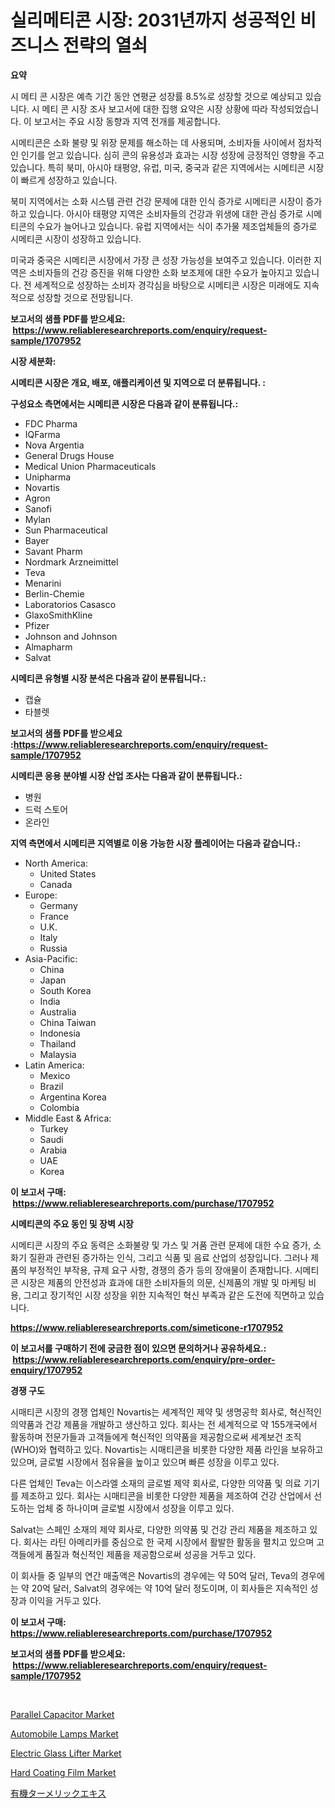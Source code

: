 <p><h1>실리메티콘 시장: 2031년까지 성공적인 비즈니스 전략의 열쇠</h1></p><p><strong>요약</strong></p>
<p><p>시 메티 콘 시장은 예측 기간 동안 연평균 성장률 8.5%로 성장할 것으로 예상되고 있습니다. 시 메티 콘 시장 조사 보고서에 대한 집행 요약은 시장 상황에 따라 작성되었습니다. 이 보고서는 주요 시장 동향과 지역 전개를 제공합니다. </p><p>시메티콘은 소화 불량 및 위장 문제를 해소하는 데 사용되며, 소비자들 사이에서 점차적인 인기를 얻고 있습니다. 심히 콘의 유용성과 효과는 시장 성장에 긍정적인 영향을 주고 있습니다. 특히 북미, 아시아 태평양, 유럽, 미국, 중국과 같은 지역에서는 시메티콘 시장이 빠르게 성장하고 있습니다.</p><p>북미 지역에서는 소화 시스템 관련 건강 문제에 대한 인식 증가로 시메티콘 시장이 증가하고 있습니다. 아시아 태평양 지역은 소비자들의 건강과 위생에 대한 관심 증가로 시메티콘의 수요가 늘어나고 있습니다. 유럽 지역에서는 식이 추가물 제조업체들의 증가로 시메티콘 시장이 성장하고 있습니다.</p><p>미국과 중국은 시메티콘 시장에서 가장 큰 성장 가능성을 보여주고 있습니다. 이러한 지역은 소비자들의 건강 증진을 위해 다양한 소화 보조제에 대한 수요가 높아지고 있습니다. 전 세계적으로 성장하는 소비자 경각심을 바탕으로 시메티콘 시장은 미래에도 지속적으로 성장할 것으로 전망됩니다.</p></p>
<p><strong>보고서의 샘플 PDF를 받으세요: &nbsp;<a href="https://www.reliableresearchreports.com/enquiry/request-sample/1707952">https://www.reliableresearchreports.com/enquiry/request-sample/1707952</a></strong></p>
<p><strong>시장 세분화:</strong></p>
<p><strong> 시메티콘 시장은 개요, 배포, 애플리케이션 및 지역으로 더 분류됩니다. :</strong></p>
<p><strong>구성요소 측면에서는 시메티콘 시장은 다음과 같이 분류됩니다.:</strong></p>
<p><ul><li>FDC Pharma</li><li>IQFarma</li><li>Nova Argentia</li><li>General Drugs House</li><li>Medical Union Pharmaceuticals</li><li>Unipharma</li><li>Novartis</li><li>Agron</li><li>Sanofi</li><li>Mylan</li><li>Sun Pharmaceutical</li><li>Bayer</li><li>Savant Pharm</li><li>Nordmark Arzneimittel</li><li>Teva</li><li>Menarini</li><li>Berlin-Chemie</li><li>Laboratorios Casasco</li><li>GlaxoSmithKline</li><li>Pfizer</li><li>Johnson and Johnson</li><li>Almapharm</li><li>Salvat</li></ul></p>
<p><strong> 시메티콘 유형별 시장 분석은 다음과 같이 분류됩니다.:</strong></p>
<p><ul><li>캡슐</li><li>타블렛</li></ul></p>
<p><strong>보고서의 샘플 PDF를 받으세요 :<a href="https://www.reliableresearchreports.com/enquiry/request-sample/1707952">https://www.reliableresearchreports.com/enquiry/request-sample/1707952</a></strong></p>
<p><strong> 시메티콘 응용 분야별 시장 산업 조사는 다음과 같이 분류됩니다.:</strong></p>
<p><ul><li>병원</li><li>드럭 스토어</li><li>온라인</li></ul></p>
<p><strong>지역 측면에서 시메티콘 지역별로 이용 가능한 시장 플레이어는 다음과 같습니다.:</strong></p>
<p><ul>
    <li>
        North America:
        <ul>
            <li>United States</li>
            <li>Canada</li>
        </ul>
    </li>
    <li>
        Europe:
        <ul>
            <li>Germany</li>
            <li>France</li>
            <li>U.K.</li>
            <li>Italy</li>
            <li>Russia</li>
        </ul>
    </li>
    <li>
        Asia-Pacific:
        <ul>
            <li>China</li>
            <li>Japan</li>
            <li>South Korea</li>
            <li>India</li>
            <li>Australia</li>
            <li>China Taiwan</li>
            <li>Indonesia</li>
            <li>Thailand</li>
            <li>Malaysia</li>
        </ul>
    </li>
    <li>
        Latin America:
        <ul>
            <li>Mexico</li>
            <li>Brazil</li>
            <li>Argentina Korea</li>
            <li>Colombia</li>
        </ul>
    </li>
    <li>
        Middle East & Africa:
        <ul>
            <li>Turkey</li>
            <li>Saudi</li>
            <li>Arabia</li>
            <li>UAE</li>
            <li>Korea</li>
        </ul>
    </li>
    </ul></p>
<p><strong>이 보고서 구매: &nbsp;<a href="https://www.reliableresearchreports.com/purchase/1707952">https://www.reliableresearchreports.com/purchase/1707952</a></strong></p>
<p><strong>시메티콘의 주요 동인 및 장벽 시장</strong></p>
<p><p>시메티콘 시장의 주요 동력은 소화불량 및 가스 및 거품 관련 문제에 대한 수요 증가, 소화기 질환과 관련된 증가하는 인식, 그리고 식품 및 음료 산업의 성장입니다. 그러나 제품의 부정적인 부작용, 규제 요구 사항, 경쟁의 증가 등의 장애물이 존재합니다. 시메티콘 시장은 제품의 안전성과 효과에 대한 소비자들의 의문, 신제품의 개발 및 마케팅 비용, 그리고 장기적인 시장 성장을 위한 지속적인 혁신 부족과 같은 도전에 직면하고 있습니다.</p></p>
<p><strong><a href="https://www.reliableresearchreports.com/simeticone-r1707952">https://www.reliableresearchreports.com/simeticone-r1707952</a></strong></p>
<p><strong>이 보고서를 구매하기 전에 궁금한 점이 있으면 문의하거나 공유하세요.: &nbsp;<a href="https://www.reliableresearchreports.com/enquiry/pre-order-enquiry/1707952">https://www.reliableresearchreports.com/enquiry/pre-order-enquiry/1707952</a></strong></p>
<p><strong>경쟁 구도</strong></p>
<p><p>시매티콘 시장의 경쟁 업체인 Novartis는 세계적인 제약 및 생명공학 회사로, 혁신적인 의약품과 건강 제품을 개발하고 생산하고 있다. 회사는 전 세계적으로 약 155개국에서 활동하며 전문가들과 고객들에게 혁신적인 의약품을 제공함으로써 세계보건 조직(WHO)와 협력하고 있다. Novartis는 시매티콘을 비롯한 다양한 제품 라인을 보유하고 있으며, 글로벌 시장에서 점유율을 높이고 있으며 빠른 성장을 이루고 있다.</p><p>다른 업체인 Teva는 이스라엘 소재의 글로벌 제약 회사로, 다양한 의약품 및 의료 기기를 제조하고 있다. 회사는 시매티콘을 비롯한 다양한 제품을 제조하여 건강 산업에서 선도하는 업체 중 하나이며 글로벌 시장에서 성장을 이루고 있다.</p><p>Salvat는 스페인 소재의 제약 회사로, 다양한 의약품 및 건강 관리 제품을 제조하고 있다. 회사는 라틴 아메리카를 중심으로 한 국제 시장에서 활발한 활동을 펼치고 있으며 고객들에게 품질과 혁신적인 제품을 제공함으로써 성공을 거두고 있다.</p><p>이 회사들 중 일부의 연간 매출액은 Novartis의 경우에는 약 50억 달러, Teva의 경우에는 약 20억 달러, Salvat의 경우에는 약 10억 달러 정도이며, 이 회사들은 지속적인 성장과 이익을 거두고 있다.</p></p>
<p><strong>이 보고서 구매: &nbsp; <a href="https://www.reliableresearchreports.com/purchase/1707952">https://www.reliableresearchreports.com/purchase/1707952</a></strong></p>
<p><strong>보고서의 샘플 PDF를 받으세요: &nbsp;<a href="https://www.reliableresearchreports.com/enquiry/request-sample/1707952">https://www.reliableresearchreports.com/enquiry/request-sample/1707952</a></strong><strong></strong></p>
<p>&nbsp;</p>
<p><p><a href="https://github.com/moyahfrancoestellec51j635wcx/Market-Research-Report-List-2/blob/main/parallel-capacitor-market.md">Parallel Capacitor Market</a></p><p><a href="https://www.linkedin.com/pulse/automobile-lamps-market-research-report-key-successful-business-yw5ne?trackingId=59bLv7INEIf%2BDhxQhXuebw%3D%3D">Automobile Lamps Market</a></p><p><a href="https://www.linkedin.com/pulse/electric-glass-lifter-market-size-share-amp-trends-analysis-9qkpe?trackingId=AJwcdwbSycFMdpaPR0b0zg%3D%3D">Electric Glass Lifter Market</a></p><p><a href="https://bubble-tree-ea4.notion.site/Hard-Coating-Film-Market-Size-Market-Share-and-Global-Market-Analysis-Report-2024-2031-c3d276c1d9fc47cea752ff221fa99da7">Hard Coating Film Market</a></p><p><a href="https://github.com/lily-u-genius/Market-Research-Report-List-1/blob/main/760096122036.md">有機ターメリックエキス</a></p></p>